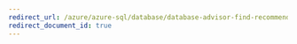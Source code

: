 ```yaml
---
redirect_url: /azure/azure-sql/database/database-advisor-find-recommendations-portal
redirect_document_id: true
---
```

